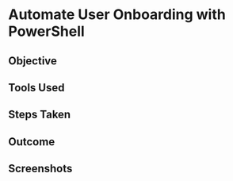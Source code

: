 # Automate User Onboarding with PowerShell

## Objective

## Tools Used

## Steps Taken

## Outcome

## Screenshots
